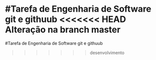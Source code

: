#Tarefa de Engenharia de Software git e githuub
<<<<<<< HEAD
Alteração na branch master
=======
#Tarefa de Engenharia de Software git e githuub
>>>>>>> desenvolvimento

